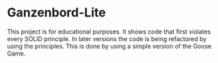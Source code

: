 # Ganzenbord-Lite
This project is for educational purposes. It shows code that first violates every SOLID principle. In later versions the code is being refactored by using the principles. This is done by using a simple version of the Goose Game.
